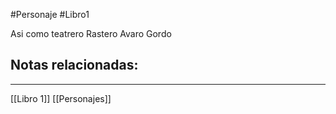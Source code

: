 #Personaje #Libro1 

Asi como teatrero
Rastero
Avaro
Gordo

## Notas relacionadas:
----
[[Libro 1]]
[[Personajes]]

